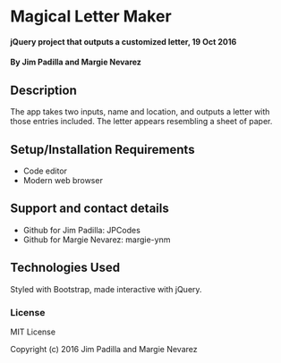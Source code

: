 # Magical Letter Maker

#### jQuery project that outputs a customized letter, 19 Oct 2016

#### By Jim Padilla and Margie Nevarez

## Description

The app takes two inputs, name and location, and outputs a letter with those entries included. The letter appears resembling a sheet of paper.

## Setup/Installation Requirements

* Code editor
* Modern web browser

## Support and contact details

* Github for Jim Padilla: JPCodes
* Github for Margie Nevarez: margie-ynm

## Technologies Used

Styled with Bootstrap, made interactive with jQuery.

### License

MIT License

Copyright (c) 2016 Jim Padilla and Margie Nevarez
